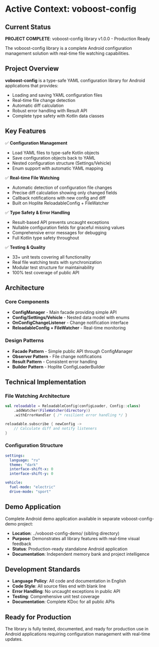 # Active Context: voboost-config

## Current Status

**PROJECT COMPLETE**: voboost-config library v1.0.0 - Production Ready

The voboost-config library is a complete Android configuration management solution with real-time file watching capabilities.

## Project Overview

**voboost-config** is a type-safe YAML configuration library for Android applications that provides:
- Loading and saving YAML configuration files
- Real-time file change detection
- Automatic diff calculation
- Robust error handling with Result API
- Complete type safety with Kotlin data classes

## Key Features

✅ **Configuration Management**
- Load YAML files to type-safe Kotlin objects
- Save configuration objects back to YAML
- Nested configuration structure (Settings/Vehicle)
- Enum support with automatic YAML mapping

✅ **Real-time File Watching**
- Automatic detection of configuration file changes
- Precise diff calculation showing only changed fields
- Callback notifications with new config and diff
- Built on Hoplite ReloadableConfig + FileWatcher

✅ **Type Safety & Error Handling**
- Result-based API prevents uncaught exceptions
- Nullable configuration fields for graceful missing values
- Comprehensive error messages for debugging
- Full Kotlin type safety throughout

✅ **Testing & Quality**
- 33+ unit tests covering all functionality
- Real file watching tests with synchronization
- Modular test structure for maintainability
- 100% test coverage of public API

## Architecture

### Core Components
- **ConfigManager** - Main facade providing simple API
- **Config/Settings/Vehicle** - Nested data model with enums
- **OnConfigChangeListener** - Change notification interface
- **ReloadableConfig + FileWatcher** - Real-time monitoring

### Design Patterns
- **Facade Pattern** - Simple public API through ConfigManager
- **Observer Pattern** - File change notifications
- **Result Pattern** - Consistent error handling
- **Builder Pattern** - Hoplite ConfigLoaderBuilder

## Technical Implementation

### File Watching Architecture
```kotlin
val reloadable = ReloadableConfig(configLoader, Config::class)
    .addWatcher(FileWatcher(directory))
    .withErrorHandler { /* resilient error handling */ }

reloadable.subscribe { newConfig ->
    // Calculate diff and notify listeners
}
```

### Configuration Structure
```yaml
settings:
  language: "ru"
  theme: "dark"
  interface-shift-x: 0
  interface-shift-y: 0

vehicle:
  fuel-mode: "electric"
  drive-mode: "sport"
```

## Demo Application

Complete Android demo application available in separate voboost-config-demo project:
- **Location**: ../voboost-config-demo/ (sibling directory)
- **Purpose**: Demonstrates all library features with real-time visual feedback
- **Status**: Production-ready standalone Android application
- **Documentation**: Independent memory bank and project intelligence

## Development Standards

- **Language Policy**: All code and documentation in English
- **Code Style**: All source files end with blank line
- **Error Handling**: No uncaught exceptions in public API
- **Testing**: Comprehensive unit test coverage
- **Documentation**: Complete KDoc for all public APIs

## Ready for Production

The library is fully tested, documented, and ready for production use in Android applications requiring configuration management with real-time updates.